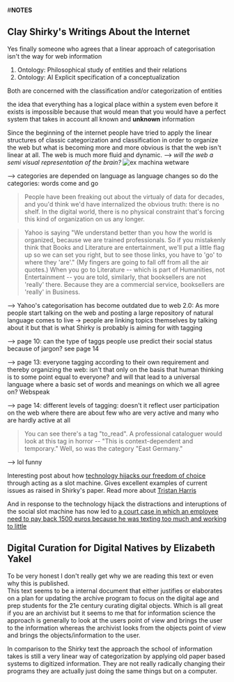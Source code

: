 #**NOTES**

## **Clay Shirky's Writings About the Internet**  

Yes finally someone who agrees that a linear approach of categorisation isn't the way for web information  

 1. Ontology: Philosophical
	study of entities and their relations
 2. Ontology: AI
	Explicit specification of a conceptualization
	
Both are concerned with the classification and/or categorization of entities

the idea that everything has a logical place within a system even before it exists is impossible because
that would mean that you would have a perfect system that takes in account all known and **unknown**	information

Since the beginning of the internet people have tried to apply the linear structures of classic categorization
and classification in order to organize the web but what is becoming more and more obvious is that the web isn't
linear at all. The web is much more fluid and dynamic. --> _will the web a semi visual representation of the brain?_
![ex machina wetware](https://xalwaysdreamx.files.wordpress.com/2015/11/avabrain.jpg)

--> categories are depended on language as language changes so do the categories: words come and go

>People have been freaking out about the virtualy of data for decades, and you'd think we'd have internalized
the obvious truth: there is no shelf. In the digital world, there is no physical constraint that's forcing this kind
of organization on us any longer.

>Yahoo is saying "We understand better than you how the world is organized, because we are trained
professionals. So if you mistakenly think that Books and Literature are entertainment, we'll put a little flag up
so we can set you right, but to see those links, you have to 'go' to where they 'are'." (My fingers are going to
fall off from all the air quotes.) When you go to Literature -- which is part of Humanities, not Entertainment
-- you are told, similarly, that booksellers are not 'really' there. Because they are a commercial service,
booksellers are 'really' in Business.


--> Yahoo's categorisation has become outdated due to web 2.0: As more people start talking on the web and posting
a large repository of natural language comes to live -> people are linking topics themselves by talking about it
 but that is what Shirky is probably is aiming for with tagging
 
 
 --> page 10: can the type of taggs people use predict their social status because of jargon? see page 14
 
 --> page 13: everyone tagging according to their own requirement and thereby organizing the web: 
	isn't that only on the basis that human thinking is to some point equal to everyone? and will that
	lead to a universal language where a basic set of words and meanings on which we all agree on? Webspeak
	
--> page 14: different levels of tagging: doesn't it reflect user participation on the web where there are about
	few who are very active and many who are hardly active at all
	
>You can see there's a tag "to_read". A professional cataloguer would look at this tag in horror -- "This is
context-dependent and temporary." Well, so was the category "East Germany."

--> lol funny

Interesting post about how [technology hijacks our freedom of choice](https://medium.com/swlh/how-technology-hijacks-peoples-minds-from-a-magician-and-google-s-design-ethicist-56d62ef5edf3#.rvng04bri) through acting as a slot machine. Gives excellent examples of current issues as raised in Shirky's paper. Read more about [Tristan Harris](http://www.theatlantic.com/magazine/archive/2016/11/the-binge-breaker/501122/?utm_source=wdfb&mbid=social_fb)

And in response to the technology hijack the distractions and interuptions of the social slot machine has now led to [a court case in which an employee need to pay back 1500 euros because he was texting too much and working to little](http://www.nu.nl/economie/4346021/gebruik-whatsapp-werktijd-kost-werknemer-vergoeding.html)

## **Digital Curation for Digital Natives by Elizabeth Yakel**

To be very honest I don't really get why we are reading this text or even why this is published.  
This text seems to be a internal document that either justifies or elaborates on a plan for updating the
archive program to focus on the digital age and prep students for the 21e century curating digital objects.
Which is all great if you are an archivist but it seems to me that for information science the approach is 
generally to look at the users point of view and brings the user to the information whereas the archivist
looks from the objects point of view and brings the objects/information to the user. 

In comparison to the Shirky text the approach the school of information takes is still a very linear
way of categorization by applying old paper based systems to digitized information. They are not really radically
changing their programs they are actually just doing the same things but on a computer.

